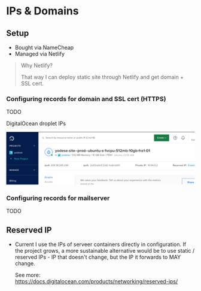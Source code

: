 # IPs & Domains

## Setup

- Bought via NameCheap
- Managed via Netlify

> Why Netlify?
>
> That way I can deploy static site through Netlify and get domain + SSL cert.

### Configuring records for domain and SSL cert (HTTPS)

TODO

DigitalOcean droplet IPs

![DigitalOcean droplet IPs](./domains-ips-digital-ocean-droplet.png)

### Configuring records for mailserver

TODO

## Reserved IP

- Current I use the IPs of serveer containers directly in configuration.
  If the project grows, a more sustainable alternative would be to use
  static / reserved IPs - IP that doesn't change, but the IP it forwards to
  MAY change.

  See more: <https://docs.digitalocean.com/products/networking/reserved-ips/>
